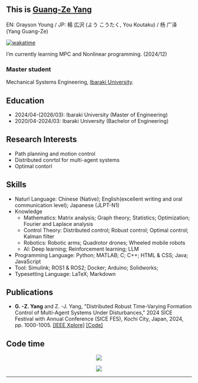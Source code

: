 ## This is [Guang-Ze Yang](https://youkoutaku.github.io/)
EN: Grayson Young / JP: 楊 広沢 (よう こうたく, You Koutaku) / 杨 广泽 (Yang Guang-Ze)

[![wakatime](https://wakatime.com/badge/user/09b9ec51-4790-4f52-a7f3-ae35dcbfc6dc.svg)](https://wakatime.com/@09b9ec51-4790-4f52-a7f3-ae35dcbfc6dc)

I’m currently learning MPC and Nonlinear programming. (2024/12)

### Master student 
Mechanical Systems Engineering, [Ibaraki University](https://www.ibaraki.ac.jp).

## Education
- 2024/04-(2026/03): Ibaraki University (Master of Engineering)	
- 2020/04-2024/03: Ibaraki University (Bachelor of Engineering)

## Research Interests
- Path planning and motion control
- Distributed conrtol for multi-agent systems
- Optimal contorl

## Skills
- Naturl Language: Chinese (Native); English(excellent writing and oral communication level); Japanese (JLPT-N1)
- Knowledge
  - Mathematics: Matrix analysis; Graph theory; Statistics; Optimization; Fourier and Laplace analysis
  - Control Theory: Distributed control; Robust control; Optimal control; Kalman filter
  - Robotics: Robotic arms; Quadrotor drones; Wheeled mobile robots
  - AI: Deep learning; Reinforcement learning; LLM
- Programming Language: Python; MATLAB; C; C++; HTML & CSS; Java; JavaScript
- Tool: Simulink; ROS1 & ROS2; Docker; Arduino; Solidworks; 
- Typesetting Language: LaTeX; Markdown

## Publications
- **G. -Z. Yang** and Z. -J. Yang, "Distributed Robust Time-Varying Formation Control of Multi-Agent Systems Under Disturbances," 2024 SICE Festival with Annual Conference (SICE FES), Kochi City, Japan, 2024, pp. 1000-1005. [[IEEE Xplore]](https://ieeexplore.ieee.org/document/10805135) [[Code]](https://github.com/youkoutaku/DR-TVFC)

## Code time

<p align="center">
   <img src="https://github-readme-stats.vercel.app/api?username=youkoutaku&count_private=true&show_icons=1&theme=radical&&custom_title=Youkoutaku's_Github_Stats"/>
</p>

<p align="center">
   <a href="https://wakatime.com/@YouKoutaku">
     <img align="Harlok's WakaTime stats" src="https://github-readme-stats.vercel.app/api/wakatime?username=Youkoutaku&theme=radical&custom_title=Youkoutaku's_Coding_Stats&hide=other,Text"/> 
   </a>
</p>

---
